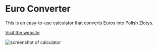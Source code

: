 # Euro Converter

This is an easy-to-use calculator that converts Euros into Polish Zlotys.

[Visit the website](https://met3usz.github.io/euro-converter/)

![screenshot of calculator][logo]

[logo]: https://i.imgur.com/CydkEVa.png
